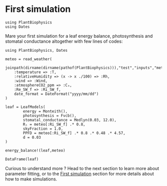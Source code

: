# First simulation

```@setup usepkg
using PlantBiophysics
using Dates
```

Mare your first simulation for a leaf energy balance, photosynthesis and stomatal conductance altogether with few lines of codes:

```@example usepkg
using PlantBiophysics, Dates

meteo = read_weather(
    joinpath(dirname(dirname(pathof(PlantBiophysics))),"test","inputs","meteo.csv"),
    :temperature => :T,
    :relativeHumidity => (x -> x ./100) => :Rh,
    :wind => :Wind,
    :atmosphereCO2_ppm => :Cₐ,
    :Re_SW_f => :Ri_SW_f,
    date_format = DateFormat("yyyy/mm/dd")
)

leaf = LeafModels(
        energy = Monteith(),
        photosynthesis = Fvcb(),
        stomatal_conductance = Medlyn(0.03, 12.0),
        Rₛ = meteo[:Ri_SW_f] .* 0.8,
        skyFraction = 1.0,
        PPFD = meteo[:Ri_SW_f] .* 0.8 .* 0.48 .* 4.57,
        d = 0.03
)

energy_balance!(leaf,meteo)

DataFrame(leaf)
```

Curious to understand more ? Head to the next section to learn more about parameter fitting, or to the [First simulation](@ref) section for more details about how to make simulations.
